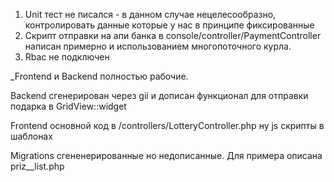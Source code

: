 1) Unit тест не писался - в данном случае нецелесообразно, контролировать данные которые у нас в принципе фиксированные
2) Скрипт отправки на апи банка в console/controller/PaymentController написан примерно и использованием многопоточного курла. 
3) Rbac не подключен

_Frontend и Backend полностью рабочие.

Backend сгенерирован через gii и дописан функционал для отправки подарка в GridView::widget

Frontend основной код в /controllers/LotteryController.php ну js скрипты в шаблонах

Migrations сгененерированные но недописанные. Для примера описана priz__list.php
